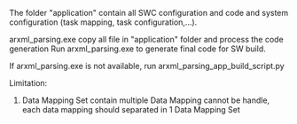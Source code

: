 The folder "application" contain all SWC configuration and code and system configuration (task mapping, task configuration,...).

arxml_parsing.exe copy all file in "application" folder and process the code generation
Run arxml_parsing.exe to generate final code for SW build.

If arxml_parsing.exe is not available, run arxml_parsing_app_build_script.py

Limitation:
1. Data Mapping Set contain multiple Data Mapping cannot be handle, each data mapping should separated in 1 Data Mapping Set